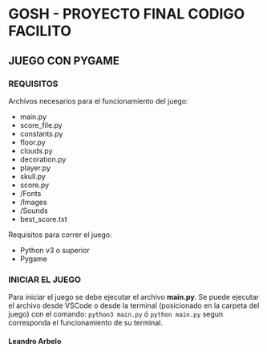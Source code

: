 # GOSH - PROYECTO FINAL CODIGO FACILITO #
## JUEGO CON PYGAME ##

### REQUISITOS ###
Archivos necesarios para el funcionamiento del juego:
- main.py
- score_file.py
- constants.py
- floor.py
- clouds.py
- decoration.py
- player.py
- skull.py
- score.py
- /Fonts
- /Images
- /Sounds
- best_score.txt

Requisitos para correr el juego:
- Python v3 o superior
- Pygame
  
### INICIAR EL JUEGO ###
Para iniciar el juego se debe ejecutar el archivo **main.py**.
Se puede ejecutar el archivo desde VSCode o desde la terminal (posicionado en la carpeta del juego) con el comando:
` python3 main.py ` ó ` python main.py ` segun corresponda el funcionamiento de su terminal.

#### Leandro Arbelo